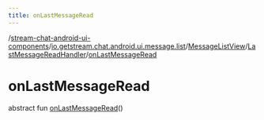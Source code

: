 ```yaml
---
title: onLastMessageRead
---
```

/[stream-chat-android-ui-components](../../../index.md)/[io.getstream.chat.android.ui.message.list](../../index.md)/[MessageListView](../index.md)/[LastMessageReadHandler](index.md)/[onLastMessageRead](onLastMessageRead.md)  
  
  
  
# onLastMessageRead  
abstract fun [onLastMessageRead](onLastMessageRead.md)()
